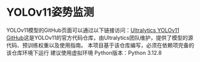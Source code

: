 # YOLOv11姿势监测
YOLOv11模型的GitHub页面可以通过以下链接访问：[Ultralytics YOLOv11 GitHub](https://github.com/ultralytics/ultralytics)这是YOLOv11的官方代码仓库，由Ultralytics团队维护，提供了模型的源代码、预训练权重以及使用指南。
本项目基于该仓库编写，必须在依赖项完备的该仓库环境下运行
建议使用虚拟环境
Python版本：Python 3.12.8
